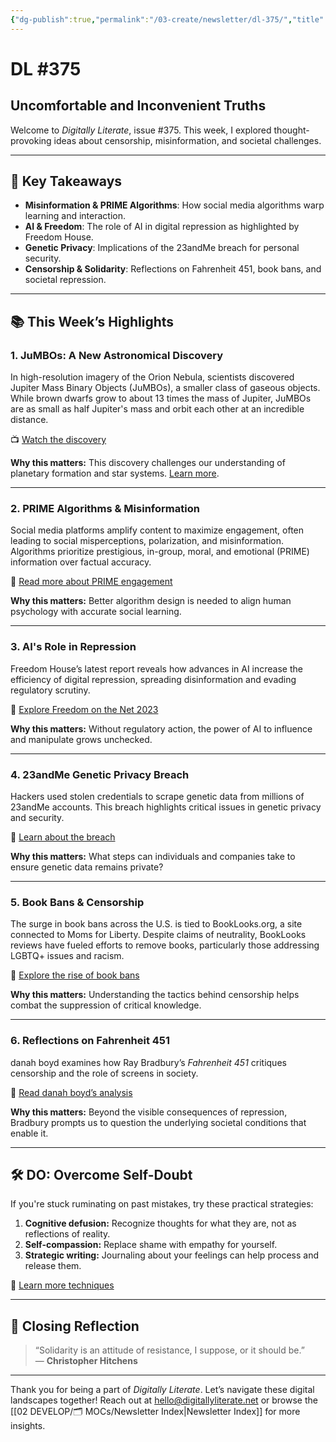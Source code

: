 ```yaml
---
{"dg-publish":true,"permalink":"/03-create/newsletter/dl-375/","title":"Uncomfortable and Inconvenient Truths","tags":["censorship","critical-literacy","freedom","solidarity"]}
---
```



# DL #375

## Uncomfortable and Inconvenient Truths

Welcome to _Digitally Literate_, issue #375. This week, I explored thought-provoking ideas about censorship, misinformation, and societal challenges.

---

## 🔖 Key Takeaways

- **Misinformation & PRIME Algorithms**: How social media algorithms warp learning and interaction.
- **AI & Freedom**: The role of AI in digital repression as highlighted by Freedom House.
- **Genetic Privacy**: Implications of the 23andMe breach for personal security.
- **Censorship & Solidarity**: Reflections on Fahrenheit 451, book bans, and societal repression.

---

## 📚 This Week’s Highlights

### 1. **JuMBOs: A New Astronomical Discovery**
In high-resolution imagery of the Orion Nebula, scientists discovered Jupiter Mass Binary Objects (JuMBOs), a smaller class of gaseous objects. While brown dwarfs grow to about 13 times the mass of Jupiter, JuMBOs are as small as half Jupiter's mass and orbit each other at an incredible distance.

📺 [Watch the discovery](https://www.youtube.com/watch?v=lYOnoXWSfnI)

**Why this matters:** This discovery challenges our understanding of planetary formation and star systems. [Learn more](https://www.nytimes.com/2023-10-02/science/orion-nebula-webb-planets.html).

---

### 2. **PRIME Algorithms & Misinformation**
Social media platforms amplify content to maximize engagement, often leading to social misperceptions, polarization, and misinformation. Algorithms prioritize prestigious, in-group, moral, and emotional (PRIME) information over factual accuracy.

📖 [Read more about PRIME engagement](https://theconversation.com/social-media-algorithms-warp-how-people-learn-from-each-other-research-shows-211172)

**Why this matters:** Better algorithm design is needed to align human psychology with accurate social learning.

---

### 3. **AI's Role in Repression**
Freedom House’s latest report reveals how advances in AI increase the efficiency of digital repression, spreading disinformation and evading regulatory scrutiny.

📖 [Explore Freedom on the Net 2023](https://freedomhouse.org/report/freedom-net)

**Why this matters:** Without regulatory action, the power of AI to influence and manipulate grows unchecked.

---

### 4. **23andMe Genetic Privacy Breach**
Hackers used stolen credentials to scrape genetic data from millions of 23andMe accounts. This breach highlights critical issues in genetic privacy and security.

📖 [Learn about the breach](https://www.bleepingcomputer.com/news/security/genetics-firm-23andme-says-user-data-stolen-in-credential-stuffing-attack/)

**Why this matters:** What steps can individuals and companies take to ensure genetic data remains private?

---

### 5. **Book Bans & Censorship**
The surge in book bans across the U.S. is tied to BookLooks.org, a site connected to Moms for Liberty. Despite claims of neutrality, BookLooks reviews have fueled efforts to remove books, particularly those addressing LGBTQ+ issues and racism.

📖 [Explore the rise of book bans](https://www.usatoday.com/story/news/investigations/2023-10-05/website-driving-banned-books-surge-moms-for-liberty/70922213007/)

**Why this matters:** Understanding the tactics behind censorship helps combat the suppression of critical knowledge.

---

### 6. **Reflections on Fahrenheit 451**
danah boyd examines how Ray Bradbury’s _Fahrenheit 451_ critiques censorship and the role of screens in society.

📖 [Read danah boyd’s analysis](http://www.zephoria.org/thoughts/archives/2023-09-26/the-screens-are-the-symptom.html)

**Why this matters:** Beyond the visible consequences of repression, Bradbury prompts us to question the underlying societal conditions that enable it.

---

## 🛠️ DO: Overcome Self-Doubt

If you're stuck ruminating on past mistakes, try these practical strategies:
1. **Cognitive defusion:** Recognize thoughts for what they are, not as reflections of reality.
2. **Self-compassion:** Replace shame with empathy for yourself.
3. **Strategic writing:** Journaling about your feelings can help process and release them.

📖 [Learn more techniques](https://www.self.com/story/three-things-ruminating-mistakes)

---

## 🌟 Closing Reflection

> “Solidarity is an attitude of resistance, I suppose, or it should be.”  
> — **Christopher Hitchens**

--- 

Thank you for being a part of _Digitally Literate_. Let’s navigate these digital landscapes together! Reach out at hello@digitallyliterate.net or browse the [[02 DEVELOP/🗂️ MOCs/Newsletter Index\|Newsletter Index]] for more insights.
